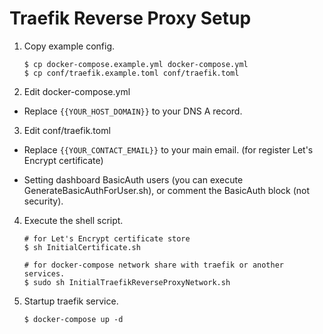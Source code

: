 # Traefik Reverse Proxy Setup  
  
1. Copy example config.  
  
    ```  
    $ cp docker-compose.example.yml docker-compose.yml  
    $ cp conf/traefik.example.toml conf/traefik.toml  
    ```  
  
2. Edit docker-compose.yml  
  
- Replace `{{YOUR_HOST_DOMAIN}}` to your DNS A record.  
  
3. Edit conf/traefik.toml   
  
- Replace `{{YOUR_CONTACT_EMAIL}}` to your main email. (for register Let's Encrypt certificate)  
  
- Setting dashboard BasicAuth users (you can execute GenerateBasicAuthForUser.sh), or comment the BasicAuth block (not security).  
  
4. Execute the shell script.  
  
    ```  
    # for Let's Encrypt certificate store  
    $ sh InitialCertificate.sh  
      
    # for docker-compose network share with traefik or another services.  
    $ sudo sh InitialTraefikReverseProxyNetwork.sh  
    ```  
  
5. Startup traefik service.  
  
    ```  
    $ docker-compose up -d  
    ```  

